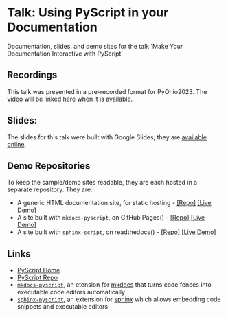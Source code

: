# Talk: Using PyScript in your Documentation
Documentation, slides, and demo sites for the talk 'Make Your Documentation Interactive with PyScript'

## Recordings

This talk was presented in a pre-recorded format for PyOhio2023. The video will be linked here when it is available.

## Slides:
The slides for this talk were built with Google Slides; they are [available online]().

## Demo Repositories

To keep the sample/demo sites readable, they are each hosted in a separate repository. They are:

  * A generic HTML documentation site, for static hosting - [[Repo]](https://github.com/JeffersGlass/pyscript-docs-demo-S3) [[Live Demo]]()
  * A site built with `mkdocs-pyscript`, on GitHub Pages() - [[Repo]]() [[Live Demo]]()
  * A site built with `sphinx-script`, on readthedocs() - [[Repo]]() [[Live Demo]]()

## Links
  * [PyScript Home](https://pyscript.net)
  * [PyScript Repo](https://github.com/pyscript/pyscript)
  * [`mkdocs-pyscript`](https://github.com/JeffersGlass/mkdocs-pyscript), an etension for [mkdocs](https://www.mkdocs.org/) that turns code fences into executable code editors automatically
  * [`sphinx-pyscript`](https://github.com/sphinx-extensions2/sphinx-pyscript), an extension for [sphinx](https://www.sphinx-doc.org/en/master/) which allows embedding code snippets and executable editors